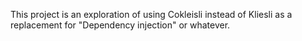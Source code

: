 This project is an exploration of using Cokleisli instead of Kliesli
as a replacement for "Dependency injection" or whatever.



